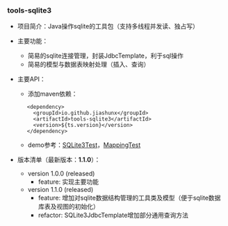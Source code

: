 
### tools-sqlite3

- 项目简介：Java操作sqlite的工具包（支持多线程并发读、独占写）

- 主要功能：
   - 简易的sqlite连接管理，封装JdbcTemplate，利于sql操作
   - 简易的模型与数据表映射处理（插入、查询）

- 主要API：

   - 添加maven依赖：
   ```text
      <dependency>
        <groupId>io.github.jiashunx</groupId>
        <artifactId>tools-sqlite3</artifactId>
        <version>${ts.version}</version>
      </dependency>
   ```

   - demo参考：[SQLite3Test](./src/test/java/io/github/jiashunx/tools/sqlite3/SQLite3Test.java)，[MappingTest](./src/test/java/io/github/jiashunx/tools/sqlite3/MappingTest.java)

- 版本清单（最新版本：<b>1.1.0</b>）：

   - version 1.0.0 (released)
      - feature: 实现主要功能
   - version 1.1.0 (released)
      - feature: 增加对sqlite数据结构管理的工具类及模型（便于sqlite数据库表及视图的初始化）
      - refactor: SQLite3JdbcTemplate增加部分通用查询方法
